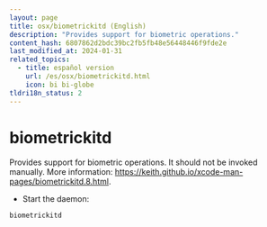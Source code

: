 ```yaml
---
layout: page
title: osx/biometrickitd (English)
description: "Provides support for biometric operations."
content_hash: 6807862d2bdc39bc2fb5fb48e56448446f9fde2e
last_modified_at: 2024-01-31
related_topics:
  - title: español version
    url: /es/osx/biometrickitd.html
    icon: bi bi-globe
tldri18n_status: 2
---
```

# biometrickitd

Provides support for biometric operations.
It should not be invoked manually.
More information: <https://keith.github.io/xcode-man-pages/biometrickitd.8.html>.

- Start the daemon:

`biometrickitd`
